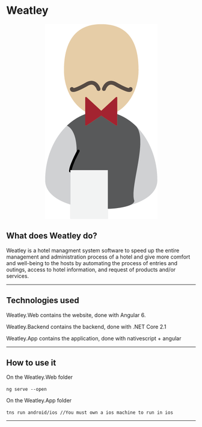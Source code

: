 # Weatley
<p align="center">
  <img src="Weatley.App/app/App_Resources/Android/drawable-xxxhdpi/weatley_logo.png"/>
</p>

## What does Weatley do?

Weatley is a hotel managment system software to speed up the entire management and administration
process of a hotel and give more comfort and well-being to the hosts by automating the process
of entries and outings, access to hotel information, and request of products and/or services.

------

## Technologies used

Weatley.Web contains the website, done with Angular 6.

Weatley.Backend contains the backend, done with .NET Core 2.1

Weatley.App contains the application, done with nativescript + angular

------

## How to use it


On the Weatley.Web folder

`ng serve --open`

On the Weatley.App folder

`tns run android/ios //You must own a ios machine to run in ios`

------ 
